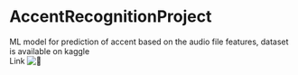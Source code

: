 # AccentRecognitionProject
ML model for prediction of accent based on the audio file features, dataset is available on kaggle<br>
Link ![🔗](https://www.kaggle.com/datasets/rtatman/speech-accent-archive)
